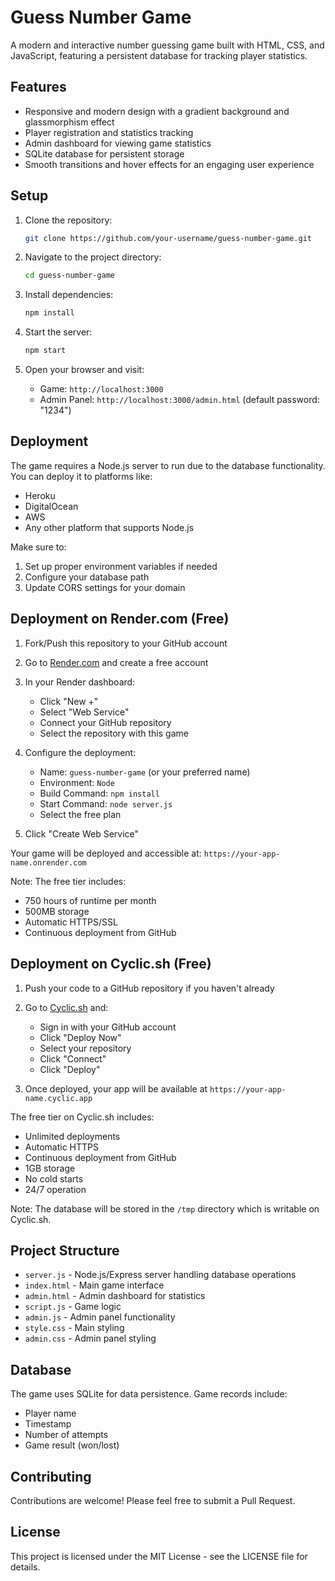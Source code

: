 # Guess Number Game

A modern and interactive number guessing game built with HTML, CSS, and JavaScript, featuring a persistent database for tracking player statistics.

## Features

- Responsive and modern design with a gradient background and glassmorphism effect
- Player registration and statistics tracking
- Admin dashboard for viewing game statistics
- SQLite database for persistent storage
- Smooth transitions and hover effects for an engaging user experience

## Setup

1. Clone the repository:
   ```bash
   git clone https://github.com/your-username/guess-number-game.git
   ```

2. Navigate to the project directory:
   ```bash
   cd guess-number-game
   ```

3. Install dependencies:
   ```bash
   npm install
   ```

4. Start the server:
   ```bash
   npm start
   ```

5. Open your browser and visit:
   - Game: `http://localhost:3000`
   - Admin Panel: `http://localhost:3000/admin.html` (default password: "1234")

## Deployment

The game requires a Node.js server to run due to the database functionality. You can deploy it to platforms like:
- Heroku
- DigitalOcean
- AWS
- Any other platform that supports Node.js

Make sure to:
1. Set up proper environment variables if needed
2. Configure your database path
3. Update CORS settings for your domain

## Deployment on Render.com (Free)

1. Fork/Push this repository to your GitHub account

2. Go to [Render.com](https://render.com) and create a free account

3. In your Render dashboard:
   - Click "New +"
   - Select "Web Service"
   - Connect your GitHub repository
   - Select the repository with this game

4. Configure the deployment:
   - Name: `guess-number-game` (or your preferred name)
   - Environment: `Node`
   - Build Command: `npm install`
   - Start Command: `node server.js`
   - Select the free plan

5. Click "Create Web Service"

Your game will be deployed and accessible at: `https://your-app-name.onrender.com`

Note: The free tier includes:
- 750 hours of runtime per month
- 500MB storage
- Automatic HTTPS/SSL
- Continuous deployment from GitHub

## Deployment on Cyclic.sh (Free)

1. Push your code to a GitHub repository if you haven't already

2. Go to [Cyclic.sh](https://www.cyclic.sh/) and:
   - Sign in with your GitHub account
   - Click "Deploy Now"
   - Select your repository
   - Click "Connect"
   - Click "Deploy"

3. Once deployed, your app will be available at `https://your-app-name.cyclic.app`

The free tier on Cyclic.sh includes:
- Unlimited deployments
- Automatic HTTPS
- Continuous deployment from GitHub
- 1GB storage
- No cold starts
- 24/7 operation

Note: The database will be stored in the `/tmp` directory which is writable on Cyclic.sh.

## Project Structure

- `server.js` - Node.js/Express server handling database operations
- `index.html` - Main game interface
- `admin.html` - Admin dashboard for statistics
- `script.js` - Game logic
- `admin.js` - Admin panel functionality
- `style.css` - Main styling
- `admin.css` - Admin panel styling

## Database

The game uses SQLite for data persistence. Game records include:
- Player name
- Timestamp
- Number of attempts
- Game result (won/lost)

## Contributing

Contributions are welcome! Please feel free to submit a Pull Request.

## License

This project is licensed under the MIT License - see the LICENSE file for details.
